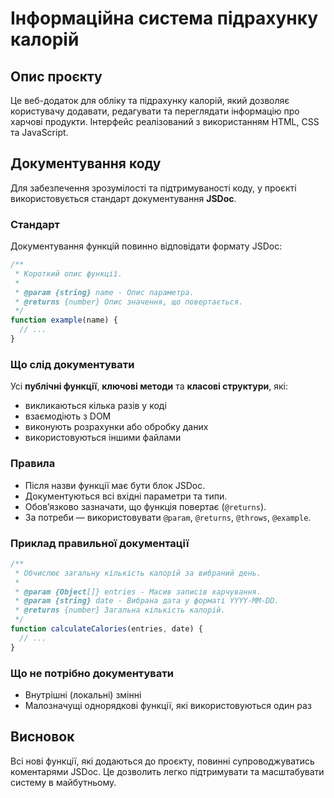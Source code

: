 # Інформаційна система підрахунку калорій

## Опис проєкту

Це веб-додаток для обліку та підрахунку калорій, який дозволяє користувачу додавати, редагувати та переглядати інформацію про харчові продукти. Інтерфейс реалізований з використанням HTML, CSS та JavaScript.

## Документування коду

Для забезпечення зрозумілості та підтримуваності коду, у проєкті використовується стандарт документування **JSDoc**.

### Стандарт

Документування функцій повинно відповідати формату JSDoc:

```js
/**
 * Короткий опис функції.
 *
 * @param {string} name - Опис параметра.
 * @returns {number} Опис значення, що повертається.
 */
function example(name) {
  // ...
}
```

### Що слід документувати

Усі **публічні функції**, **ключові методи** та **класові структури**, які:

- викликаються кілька разів у коді
- взаємодіють з DOM
- виконують розрахунки або обробку даних
- використовуються іншими файлами

### Правила

- Після назви функції має бути блок JSDoc.
- Документуються всі вхідні параметри та типи.
- Обов’язково зазначати, що функція повертає (`@returns`).
- За потреби — використовувати `@param`, `@returns`, `@throws`, `@example`.

### Приклад правильної документації

```js
/**
 * Обчислює загальну кількість калорій за вибраний день.
 *
 * @param {Object[]} entries - Масив записів харчування.
 * @param {string} date - Вибрана дата у форматі YYYY-MM-DD.
 * @returns {number} Загальна кількість калорій.
 */
function calculateCalories(entries, date) {
  // ...
}
```

### Що не потрібно документувати

- Внутрішні (локальні) змінні
- Малозначущі однорядкові функції, які використовуються один раз

## Висновок

Всі нові функції, які додаються до проєкту, повинні супроводжуватись коментарями JSDoc. Це дозволить легко підтримувати та масштабувати систему в майбутньому.